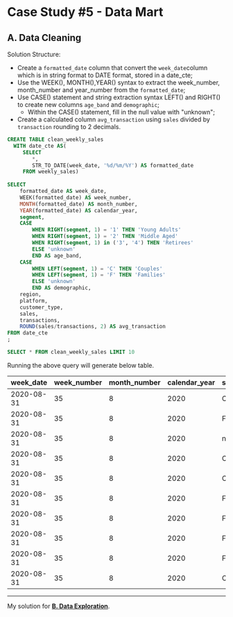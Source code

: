 # Case Study #5 - Data Mart
## A. Data Cleaning

Solution Structure:

* Create a `formatted_date` column that convert the `week_date`column which is in string format to DATE format, stored in a date_cte;
* Use the WEEK(), MONTH(),YEAR() syntax to extract the week_number, month_number and year_number from the `formatted_date`;
* Use CASE() statement and string extraction syntax LEFT() and RIGHT() to create new columns `age_band` and `demographic`;
	* Within the CASE() statement, fill in the null value with "unknown";
* Create a calculated column `avg_transaction` using `sales` divided by `transaction` rounding to 2 decimals. 

``` SQL
CREATE TABLE clean_weekly_sales
  WITH date_cte AS(
     SELECT 
        *,
        STR_TO_DATE(week_date, '%d/%m/%Y') AS formatted_date
     FROM weekly_sales) 
      
SELECT 
	formatted_date AS week_date,
	WEEK(formatted_date) AS week_number,
	MONTH(formatted_date) AS month_number,
	YEAR(formatted_date) AS calendar_year,
	segment,
	CASE
		WHEN RIGHT(segment, 1) = '1' THEN 'Young Adults'
		WHEN RIGHT(segment, 1) = '2' THEN 'Middle Aged'
		WHEN RIGHT(segment, 1) in ('3', '4') THEN 'Retirees'
		ELSE 'unknown'
		END AS age_band,
	CASE
		WHEN LEFT(segment, 1) = 'C' THEN 'Couples'
		WHEN LEFT(segment, 1) = 'F' THEN 'Families'
		ELSE 'unknown'
		END AS demographic,
	region,
	platform,
	customer_type,
	sales,
	transactions,
	ROUND(sales/transactions, 2) AS avg_transaction
FROM date_cte
;

SELECT * FROM clean_weekly_sales LIMIT 10
```
Running the above query will generate below table.

| **week_date** | **week_number** | **month_number** | **calendar_year** | **segment** | **age_band** | **demographic** | **region** | **platform** | **customer_type** | **sales** | **transactions** | **avg_transaction** |
|---------------|-----------------|------------------|-------------------|-------------|--------------|-----------------|------------|--------------|-------------------|-----------|------------------|---------------------|
| 2020-08-31    | 35              | 8                | 2020              | C3          | Retirees     | Couples         | ASIA       | Retail       | New               | 3656163   | 120631           | 30.31               |
| 2020-08-31    | 35              | 8                | 2020              | F1          | Young Adults | Families        | ASIA       | Retail       | New               | 996575    | 31574            | 31.56               |
| 2020-08-31    | 35              | 8                | 2020              | null        | unknown      | unknown         | USA        | Retail       | Guest             | 16509610  | 529151           | 31.20               |
| 2020-08-31    | 35              | 8                | 2020              | C1          | Young Adults | Couples         | EUROPE     | Retail       | New               | 141942    | 4517             | 31.42               |
| 2020-08-31    | 35              | 8                | 2020              | C2          | Middle Aged  | Couples         | AFRICA     | Retail       | New               | 1758388   | 58046            | 30.29               |
| 2020-08-31    | 35              | 8                | 2020              | F2          | Middle Aged  | Families        | CANADA     | Shopify      | Existing          | 243878    | 1336             | 182.54              |
| 2020-08-31    | 35              | 8                | 2020              | F3          | Retirees     | Families        | AFRICA     | Shopify      | Existing          | 519502    | 2514             | 206.64              |
| 2020-08-31    | 35              | 8                | 2020              | F1          | Young Adults | Families        | ASIA       | Shopify      | Existing          | 371417    | 2158             | 172.11              |
| 2020-08-31    | 35              | 8                | 2020              | F2          | Middle Aged  | Families        | AFRICA     | Shopify      | New               | 49557     | 318              | 155.84              |
| 2020-08-31    | 35              | 8                | 2020              | C3          | Retirees     | Couples         | AFRICA     | Retail       | New               | 3888162   | 111032           | 35.02               |

---
My solution for **[B. Data Exploration](https://github.com/RuthyYao/8-Weeks-SQL-Challenge/new/main/Case%20Study%20%235%20-%20Data%20Mart/Solutions)**.
